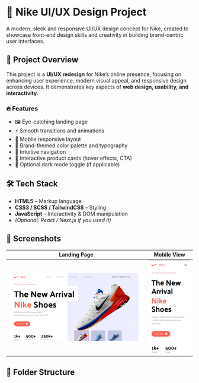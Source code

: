 # 👟 Nike UI/UX Design Project

A modern, sleek and responsive UI/UX design concept for Nike, created to showcase front-end design skills and creativity in building brand-centric user interfaces.

## 🚀 Project Overview

This project is a **UI/UX redesign** for Nike’s online presence, focusing on enhancing user experience, modern visual appeal, and responsive design across devices. It demonstrates key aspects of **web design, usability, and interactivity**.

### 🔥 Features

- 🖼️ Eye-catching landing page
- ⚡ Smooth transitions and animations
- 📱 Mobile responsive layout
- 🎨 Brand-themed color palette and typography
- 🧭 Intuitive navigation
- 🛒 Interactive product cards (hover effects, CTA)
- 🌙 Optional dark mode toggle (if applicable)

## 🛠️ Tech Stack

- **HTML5** – Markup language  
- **CSS3 / SCSS / TailwindCSS** – Styling  
- **JavaScript** – Interactivity & DOM manipulation  
- *(Optional: React / Next.js if you used it)*

## 📸 Screenshots

| Landing Page | Mobile View |
|--------------|-------------|
| ![Landing Page](./screenshots/Landing.png) | ![Mobile View](./screenshots/Mobile.png) |

## 📂 Folder Structure


